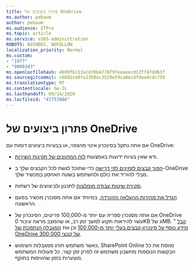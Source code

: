 ```yaml
---
title: פתרון ביצועים של OneDrive
ms.author: pebaum
author: pebaum
ms.audience: ITPro
ms.topic: article
ms.service: o365-administration
ROBOTS: NOINDEX, NOFOLLOW
localization_priority: Normal
ms.custom:
- "1977"
- "9000343"
ms.openlocfilehash: 4699f6113acd70b4778f9feeaeec012ff8fdd63f
ms.sourcegitcommit: c6692ce0fa1358ec3529e59ca0ecdfdea4cdc759
ms.translationtype: MT
ms.contentlocale: he-IL
ms.lasthandoff: 09/14/2020
ms.locfileid: "47757886"
---
```

# <a name="troubleshoot-onedrive-performance"></a>פתרון ביצועים של OneDrive

אם אתה נתקל בסינכרון איטי מהצפוי, או בבעיות ביצועים דומות עם OneDrive:

- ודא שאין בעיות ידועות באמצעות [לוח המחוונים של תקינות השירות](https://portal.office.com/adminportal/home?ref=/servicehealth).

- [הפוך קבצים לזמינים לפי דרישה](https://support.office.com/article/save-disk-space-with-onedrive-files-on-demand-for-windows-10-0e6860d3-d9f3-4971-b321-7092438fb38e) כדי שתוכל לגשת לכל הקבצים שלך ב-OneDrive מבלי להוריד את כולם ולהשתמש בשטח האחסון במכשיר שלך.

- [סקירת שיטות עבודה מומלצות](https://docs.microsoft.com/office365/enterprise/network-planning-and-performance) לתכנון ולביצועים של רשתות.

- [הגדל את מהירות ההעלאה וההורדה](https://support.office.com/article/maximize-upload-and-download-speed-8eeadfb8-501f-406d-997b-98ab6ff67f43), במיוחד אם אתה מסנכרן מכשיר בפעם הראשונה.

- אם אתה מסנכרן ספריה עם יותר מ-100,000 פריטים, הסינכרון של OneDrive עשוי להיראות תקוע למשך זמן רב, או שהמצב מראה עיבוד 0KB של xMB. " [קבל מידע נוסף על סינכרון קבצים בעלי יותר מ-100,000](https://support.office.com/article/invalid-file-names-and-file-types-in-onedrive-onedrive-for-business-and-sharepoint-64883a5d-228e-48f5-b3d2-eb39e07630fa) וכן את [המגבלה הנתמכת של OneDrive של קבצי 300,000](https://support.office.com/article/invalid-file-names-and-file-types-in-onedrive-onedrive-for-business-and-sharepoint-64883a5d-228e-48f5-b3d2-eb39e07630fa).

- כאשר משתמש חורג ממגבלות השימוש, SharePoint Online מווסת את כל הבקשות הנוספות מחשבון משתמש זה לפרק זמן קצר. כל פעולות המשתמש מוצערות בזמן שהוויסות בתוקף.
